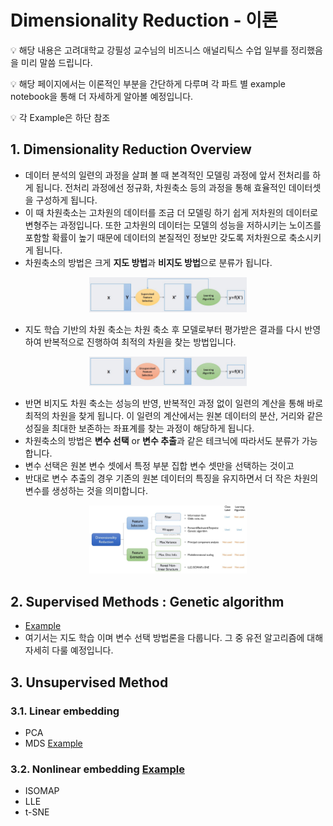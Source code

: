 # **Dimensionality Reduction**  - 이론

<aside>
💡 해당 내용은 고려대학교 강필성 교수님의 비즈니스 애널리틱스 수업 일부를 정리했음을 미리 말씀 드립니다.
  
💡 해당 페이지에서는 이론적인 부분을 간단하게 다루며 각 파트 별 example notebook을 통해 더 자세하게 알아볼 예정입니다. 
  
💡 각 Example은 하단 참조 
</aside>

## 1. **Dimensionality Reduction Overview**

- 데이터 분석의 일련의 과정을 살펴 볼 때 본격적인 모델링 과정에 앞서 전처리를 하게 됩니다. 전처리 과정에선 정규화, 차원축소 등의 과정을 통해 효율적인 데이터셋을 구성하게 됩니다.
- 이 때 차원축소는 고차원의 데이터를 조금 더 모델링 하기 쉽게 저차원의 데이터로 변형주는 과정입니다. 또한 고차원의 데이터는 모델의 성능을 저하시키는 노이즈를 포함할 확률이 높기 때문에 데이터의 본질적인 정보만 갖도록 저차원으로 축소시키게 됩니다.
- 차원축소의 방법은 크게 **지도 방법**과 **비지도 방법**으로 분류가 됩니다.
<p align="center"><img src="https://github.com/crimama/BA/blob/main/1.Dimensionality%20Reduction/source/Untitled.png"  width="50%" height="50%"/>

- 지도 학습 기반의 차원 축소는 차원 축소 후 모델로부터 평가받은 결과를 다시 반영하여 반복적으로 진행하여 최적의 차원을 찾는 방법입니다.


<p align="center"><img src="https://github.com/crimama/BA/blob/main/1.Dimensionality%20Reduction/source/Untitled%201.png"  width="50%" height="50%"/>

- 반면 비지도 차원 축소는 성능의 반영, 반복적인 과정 없이 일련의 계산을 통해 바로 최적의 차원을 찾게 됩니다. 이 일련의 계산에서는 원본 데이터의 분산, 거리와 같은 성질을 최대한 보존하는 좌표계를 찾는 과정이 해당하게 됩니다.
- 차원축소의 방법은 **변수 선택** or **변수 추출**과 같은 테크닉에 따라서도 분류가 가능합니다.
- 변수 선택은 원본 변수 셋에서 특정 부분 집합 변수 셋만을 선택하는 것이고
- 반대로 변수 추출의 경우 기존의 원본 데이터의 특징을 유지하면서 더 작은 차원의 변수를 생성하는 것을 의미합니다.


<p align="center"><img src="https://github.com/crimama/BA/blob/main/1.Dimensionality%20Reduction/source/Untitled%202.png"  width="50%" height="50%"/>

## 2. Supervised Methods : Genetic algorithm 

- [Example](https://github.com/crimama/BA/blob/main/1.Dimensionality%20Reduction/1.Genetic.ipynb)
- 여기서는 지도 학습 이며 변수 선택 방법론을 다룹니다. 그 중 유전 알고리즘에 대해 자세히 다룰 예정입니다.

## 3. Unsupervised Method

### 3.1. Linear embedding
  - PCA
  - MDS [Example](https://github.com/crimama/BA/blob/main/1.Dimensionality%20Reduction/2.MDS.ipynb)
### 3.2. Nonlinear embedding [Example](https://github.com/crimama/BA/blob/main/1.Dimensionality%20Reduction/3.non_linear.ipynb)
  - ISOMAP 
  - LLE 
  - t-SNE 
